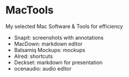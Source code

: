 # MacTools
My selected Mac Software &amp; Tools for efficiency

- Snapit: screenshots with annotations
- MacDown: markdown editor
- Balsamiq Mockups: mockups
- Alred: shortcuts
- Deckset: markdown for presentation
- ocenaudio: audio editor
